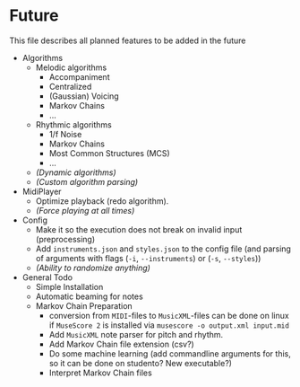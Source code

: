 # Future
This file describes all planned features to be added in the future

- Algorithms
    - Melodic algorithms
        - Accompaniment
        - Centralized
        - (Gaussian) Voicing
        - Markov Chains
        - ...
    - Rhythmic algorithms
        - 1/f Noise
        - Markov Chains
        - Most Common Structures (MCS)
        - ...
    - _(Dynamic algorithms)_
    - _(Custom algorithm parsing)_
- MidiPlayer
    - Optimize playback (redo algorithm).
    - _(Force playing at all times)_
- Config
    - Make it so the execution does not break on invalid input (preprocessing)
    - Add `instruments.json` and `styles.json` to the config file (and parsing of arguments with flags (`-i`, `--instruments`) or (`-s`, `--styles`))
    - _(Ability to randomize anything)_
- General Todo
    - Simple Installation
    - Automatic beaming for notes
    - Markov Chain Preparation
        - conversion from `MIDI`-files to `MusicXML`-files can be done on linux if `MuseScore 2` is installed via `musescore -o output.xml input.mid`
        - Add `MusicXML` note parser for pitch and rhythm.
        - Add Markov Chain file extension (csv?)
        - Do some machine learning (add commandline arguments for this, so it can be done on studento? New executable?)
        - Interpret Markov Chain files
